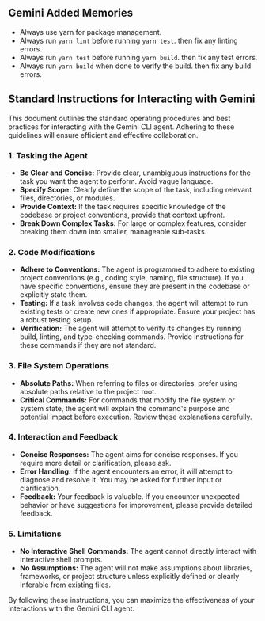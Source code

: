 ## Gemini Added Memories
- Always use yarn for package management.
- Always run `yarn lint` before running `yarn test`. then fix any linting errors.
- Always run `yarn test` before running `yarn build`. then fix any test errors.
- Always run `yarn build` when done to verify the build. then fix any build errors.

## Standard Instructions for Interacting with Gemini

This document outlines the standard operating procedures and best practices for interacting with the Gemini CLI agent. Adhering to these guidelines will ensure efficient and effective collaboration.

### 1. Tasking the Agent

- **Be Clear and Concise:** Provide clear, unambiguous instructions for the task you want the agent to perform. Avoid vague language.
- **Specify Scope:** Clearly define the scope of the task, including relevant files, directories, or modules.
- **Provide Context:** If the task requires specific knowledge of the codebase or project conventions, provide that context upfront.
- **Break Down Complex Tasks:** For large or complex features, consider breaking them down into smaller, manageable sub-tasks.

### 2. Code Modifications

- **Adhere to Conventions:** The agent is programmed to adhere to existing project conventions (e.g., coding style, naming, file structure). If you have specific conventions, ensure they are present in the codebase or explicitly state them.
- **Testing:** If a task involves code changes, the agent will attempt to run existing tests or create new ones if appropriate. Ensure your project has a robust testing setup.
- **Verification:** The agent will attempt to verify its changes by running build, linting, and type-checking commands. Provide instructions for these commands if they are not standard.

### 3. File System Operations

- **Absolute Paths:** When referring to files or directories, prefer using absolute paths relative to the project root.
- **Critical Commands:** For commands that modify the file system or system state, the agent will explain the command's purpose and potential impact before execution. Review these explanations carefully.

### 4. Interaction and Feedback

- **Concise Responses:** The agent aims for concise responses. If you require more detail or clarification, please ask.
- **Error Handling:** If the agent encounters an error, it will attempt to diagnose and resolve it. You may be asked for further input or clarification.
- **Feedback:** Your feedback is valuable. If you encounter unexpected behavior or have suggestions for improvement, please provide detailed feedback.

### 5. Limitations

- **No Interactive Shell Commands:** The agent cannot directly interact with interactive shell prompts.
- **No Assumptions:** The agent will not make assumptions about libraries, frameworks, or project structure unless explicitly defined or clearly inferable from existing files.

By following these instructions, you can maximize the effectiveness of your interactions with the Gemini CLI agent.